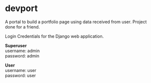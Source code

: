 # devport
A portal to build a portfolio page using data received from user. Project done for a friend.



Login Credentials for the Django web application.


**Superuser** <br>
username: admin <br>
password: admin <br>

**User** <br>
username: user <br>
password: user <br>
